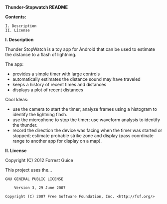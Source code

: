 **Thunder-Stopwatch README**

**Contents:**

    I. Description
    II. License

**I. Description**

Thunder StopWatch is a toy app for Android that can be used to 
estimate the distance to a flash of lightning.

The app:
  * provides a simple timer with large controls
  * automatically estimates the distance sound may have traveled
  * keeps a history of recent times and distances
  * displays a plot of recent distances

Cool Ideas:
  * use the camera to start the timer; analyze frames using a histogram to identify
    the lightning flash.
  * use the microphone to stop the timer; use waveform analysis to identify the thunder.
  * record the direction the device was facing when the timer was started or stopped;
    estimate probable strike zone and display (pass coordinate range to another app for
    display on a map).
  

**II. License**

Copyright (C) 2012 Forrest Guice

This project uses the...

    GNU GENERAL PUBLIC LICENSE
            
        Version 3, 29 June 2007
        
    Copyright (C) 2007 Free Software Foundation, Inc. <http://fsf.org/>            
